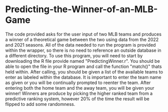 # Predicting-the-Winner-of-an-MLB-Game
The code provided asks for the user input of two MLB teams and produces a winner of a theoretical game between the two using data from the 2022 and 2021 seasons. 
All of the data needed to run the program is provided within the wrapper, so there is no need to reference an outside database in a different directory. 
To use this program, you will need to start by downloading the R file provide named "PredictingWinner.r".
You should be able to open the file in your R program and call the function "match()" thats held within.
After calling, you should be given a list of the available teams to enter as labeled within the database.
It is important to enter the team name as given or you will be continually prompted to reenter the team.
After entering both the home team and the away team, you will be given your winner!
Winners are produce by picking the higher ranked team from a predictive ranking system, however 20% of the time the result will be flipped to add some randomness.
